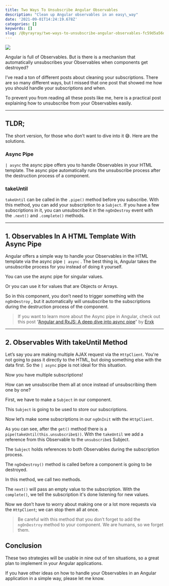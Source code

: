 ```yaml
---
title: Two Ways To Unsubscribe Angular Observables
description: "Clean up Angular observables in an easy\_way"
date: '2021-09-01T14:24:19.678Z'
categories: []
keywords: []
slug: /@byrayray/two-ways-to-unsubscribe-angular-observables-fc59d5a56dae
---
```


![](/images/1__vcy2k5n2BEtdZIQORHkuRQ.jpeg)

Angular is full of Observables. But is there is a mechanism that automatically unsubscribes your Observables when components get destroyed?

I’ve read a ton of different posts about cleaning your subscriptions. There are so many different ways, but I missed that one post that showed me how you should handle your subscriptions and when.

To prevent you from reading all these posts like me, here is a practical post explaining how to unsubscribe from your Observables easily.

---

## TLDR;

The short version, for those who don’t want to dive into it 😅. Here are the solutions.

### Async Pipe

`| async` the async pipe offers you to handle Observables in your HTML template. The async pipe automatically runs the unsubscribe process after the destruction process of a component.

### takeUntil

`takeUntil` can be called in the `.pipe()` method before you subscribe. With this method, you can add your subscription to a `Subject`. If you have a few subscriptions in it, you can unsubscribe it in the `ngOnDestroy` event with the `.next()` and `.complete()` methods.

---

## 1\. Observables In A HTML Template With Async Pipe

Angular offers a simple way to handle your Observables in the HTML template via the async pipe `| async` . The best thing is, Angular takes the unsubscribe process for you instead of doing it yourself.

You can use the async pipe for singular values.

Or you can use it for values that are Objects or Arrays.

So in this component, you don’t need to trigger something with the `ngOnDestroy` , but it automatically will unsubscribe to the subscriptions during the destruction process of the component.

> If you want to learn more about the Async pipe in Angular, check out this post “[Angular and RxJS: A deep dive into async pipe](/blog/when-to-use-rxjs-subject-behavioursubject-replaysubject-asyncsubject-or-void-subject-in-angular-c2e9db61b4a0)” by [Erxk](https://erxk.medium.com/)

---

## 2\. Observables With takeUntil Method

Let’s say you are making multiple AJAX request via the `HttpClient`. You're not going to pass it directly to the HTML, but doing something else with the data first. So the `| async` pipe is not ideal for this situation.

Now you have multiple subscriptions!

How can we unsubscribe them all at once instead of unsubscribing them one by one?

First, we have to make a `Subject` in our component.

This `Subject` is going to be used to store our subscriptions.

Now let’s make some subscriptions in our `ngOnInit` with the `HttpClient`.

As you can see, after the `get()` method there is a `pipe(takeUntil(this.unsubscribe$))`. With the `takeUntil` we add a reference from this Observable to the `unsubscribe$` Subject.

The `Subject` holds references to both Observables during the subscription process.

The `ngOnDestroy()` method is called before a component is going to be destroyed.

In this method, we call two methods.

The `next()` will pass an empty value to the subscription. With the `complete()`, we tell the subscription it's done listening for new values.

Now we don’t have to worry about making one or a lot more requests via the `HttpClient`; we can stop them all at once.

> Be careful with this method that you don’t forget to add the `ngOnDestroy` method to your component. We are humans, so we forget them.



## Conclusion

These two strategies will be usable in nine out of ten situations, so a great plan to implement in your Angular applications.

If you have other ideas on how to handle your Observables in an Angular application in a simple way, please let me know.